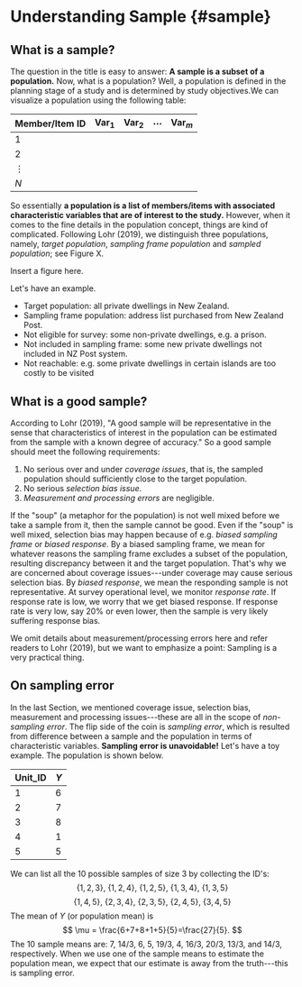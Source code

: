 # Understanding Sample {#sample}

## What is a sample?

The question in the title is easy to answer: **A sample is a subset of a population.** Now, what is a population? Well, a population is defined in the planning stage of a study and is determined by study objectives.We can visualize a population using the following table:

Member/Item ID | Var$_1$ | Var$_2$ | $\cdots$ | Var$_m$
:---------|:-------|:-------|:----------|:-------
 1        |        |        |           |
 2        |        |        |           |
 $\vdots$ |        |        |           |
 $N$      |        |        |           |

So essentially **a population is a list of members/items with associated characteristic variables that are of interest to the study.** However, when it comes to the fine details in the population concept, things are kind of complicated. Following Lohr (2019), we distinguish three populations, namely, *target population*, *sampling frame population* and *sampled population*; see Figure X.

Insert a figure here.

Let's have an example.

- Target population: all private dwellings in New Zealand.
- Sampling frame population: address list purchased from New Zealand Post.
- Not eligible for survey: some non-private dwellings, e.g. a prison.
- Not included in sampling frame: some new private dwellings not included in NZ Post system.
- Not reachable: e.g. some private dwellings in certain islands are too costly to be visited


## What is a good sample?

According to Lohr (2019), "A good sample will be representative in the sense that characteristics of interest in the population can be estimated from the sample with a known degree of accuracy." So a good sample should meet the following requirements:

1. No serious over and under *coverage issues*, that is, the sampled population should sufficiently close to the target population.
1. No serious *selection bias issue*.
1. *Measurement and processing errors* are negligible. 

If the "soup" (a metaphor for the population) is not well mixed before we take a sample from it, then the sample cannot be good. Even if the "soup" is well mixed, selection bias may happen because of e.g. *biased sampling frame* or *biased response*. By a biased sampling frame, we mean for whatever reasons the sampling frame excludes a subset of the population, resulting discrepancy between it and the target population. That's why we are concerned about coverage issues---under coverage may cause serious selection bias. By *biased response*, we mean the responding sample is not representative. At survey operational level, we monitor *response rate*. If response rate is low, we worry that we get biased response. If response rate is very low, say 20% or even lower, then the sample is very likely suffering response bias.

We omit details about measurement/processing errors here and refer readers to Lohr (2019), but we want to emphasize a point: Sampling is a very practical thing.


## On sampling error

In the last Section, we mentioned coverage issue, selection bias, measurement and processing issues---these are all in the scope of *non-sampling error*. The flip side of the coin is *sampling error*, which is resulted from difference between a sample and the population in terms of characteristic variables. **Sampling error is unavoidable!** Let's have a toy example. The population is shown below.

Unit_ID | $Y$
:-------| :------
  1| 6
  2| 7
  3| 8
  4| 1
  5| 5
  
We can list all the 10 possible samples of size 3 by collecting the ID's:
$$
\{1, 2, 3\}, \ \{1, 2, 4\}, \ \{1, 2, 5\}, \ \{1, 3, 4\}, \ \{1, 3, 5\}
$$
$$
\{1, 4, 5\}, \ \{2, 3, 4\}, \ \{2, 3, 5\}, \ \{2, 4, 5\}, \ \{3, 4, 5\}
$$
The mean of $Y$ (or population mean) is
$$
\mu = \frac{6+7+8+1+5}{5}=\frac{27}{5}.
$$
The 10 sample means are: 7, 14/3, 6, 5, 19/3, 4, 16/3, 20/3, 13/3, and 14/3, respectively. When we use one of the sample means to estimate the population mean, we expect that our estimate is away from the truth---this is sampling error. 
